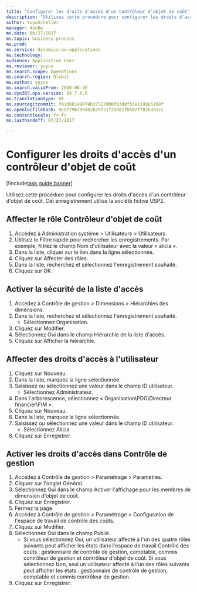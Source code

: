 ```yaml
--- 
title: "Configurer les droits d'accès d'un contrôleur d'objet de coût"
description: "Utilisez cette procédure pour configurer les droits d'accès d'un contrôleur d'objet de coût."
author: YuyuScheller
manager: AnnBe
ms.date: 06/27/2017
ms.topic: business-process
ms.prod: 
ms.service: dynamics-ax-applications
ms.technology: 
audience: Application User
ms.reviewer: yuyus
ms.search.scope: Operations
ms.search.region: Global
ms.author: yuyus
ms.search.validFrom: 2016-06-30
ms.dyn365.ops.version: AX 7.0.0
ms.translationtype: HT
ms.sourcegitcommit: f01d88149074b37517d00f03d8f55e1199a5198f
ms.openlocfilehash: 9c5f79b7d9d62b29f21f2ddd1f6507ff82b381cc
ms.contentlocale: fr-fr
ms.lasthandoff: 07/27/2017

---
```

# <a name="configure-access-rights-for-a-cost-object-controller"></a>Configurer les droits d'accès d'un contrôleur d'objet de coût

[!include[task guide banner](../../includes/task-guide-banner.md)]

Utilisez cette procédure pour configurer les droits d'accès d'un contrôleur d'objet de coût. Cet enregistrement utilise la société fictive USP2.


## <a name="assign-the-cost-object-controller-role"></a>Affecter le rôle Contrôleur d'objet de coût
1. Accédez à Administration système > Utilisateurs > Utilisateurs.
2. Utilisez le Filtre rapide pour rechercher les enregistrements. Par exemple, filtrez le champ Nom d'utilisateur avec la valeur « alicia ».
3. Dans la liste, cliquer sur le lien dans la ligne sélectionnée.
4. Cliquez sur Affecter des rôles.
5. Dans la liste, recherchez et sélectionnez l'enregistrement souhaité.
6. Cliquez sur OK.

## <a name="enable-access-list-security"></a>Activer la sécurité de la liste d'accès
1. Accédez à Contrôle de gestion > Dimensions > Hiérarchies des dimensions.
2. Dans la liste, recherchez et sélectionnez l'enregistrement souhaité.
    * Sélectionnez Organisation.  
3. Cliquez sur Modifier.
4. Sélectionnez Oui dans le champ Hiérarchie de la liste d'accès.
5. Cliquez sur Afficher la hiérarchie.

## <a name="assign-access-rights-to-user"></a>Affecter des droits d'accès à l'utilisateur
1. Cliquez sur Nouveau.
2. Dans la liste, marquez la ligne sélectionnée.
3. Saisissez ou sélectionnez une valeur dans le champ ID utilisateur.
    * Sélectionnez Administrateur.  
4. Dans l'arborescence, sélectionnez « Organisation\PDG\Directeur financier\FIM ».
5. Cliquez sur Nouveau.
6. Dans la liste, marquez la ligne sélectionnée.
7. Saisissez ou sélectionnez une valeur dans le champ ID utilisateur.
    * Sélectionnez Alicia.  
8. Cliquez sur Enregistrer.

## <a name="enable-access-rights-in-cost-accounting"></a>Activer les droits d'accès dans Contrôle de gestion
1. Accédez à Contrôle de gestion > Paramétrage > Paramètres.
2. Cliquez sur l'onglet Général.
3. Sélectionnez Oui dans le champ Activer l'affichage pour les membres de dimension d'objet de coût.
4. Cliquez sur Enregistrer.
5. Fermez la page.
6. Accédez à Contrôle de gestion > Paramétrage > Configuration de l'espace de travail de contrôle des coûts.
7. Cliquez sur Modifier.
8. Sélectionnez Oui dans le champ Publié.
    * Si vous sélectionnez Oui, un utilisateur affecté à l'un des quatre rôles suivants peut afficher les états dans l'espace de travail Contrôle des coûts : gestionnaire de contrôle de gestion, comptable, commis contrôleur de gestion et contrôleur d'objet de coût. Si vous sélectionnez Non, seul un utilisateur affecté à l'un des rôles suivants peut afficher les états : gestionnaire de contrôle de gestion, comptable et commis contrôleur de gestion.    
9. Cliquez sur Enregistrer.


